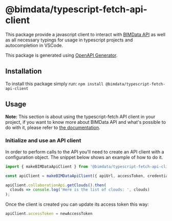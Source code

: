 # @bimdata/typescript-fetch-api-client

This package provide a javascript client to interact with [BIMData API](https://api.bimdata.io/doc#/) as well as
all necessary typings for usage in typescript projects and autocompletion in VSCode.

This package is generated using [OpenAPI Generator](https://openapi-generator.tech/).

## Installation

To install this package simply run: ```npm install @bimdata/typescript-fetch-api-client```

## Usage

**Note:** This section is about using the typescript-fetch API client in your project, if you want to know more about
BIMData API and what's possible to do with it, please refer to [the documentation](https://developers.bimdata.io/).

### Initialize and use an API client

In order to perform calls to the API you'll need to create an API client with a configuration object.
The snippet below shows an example of how to do it.

```javascript
import { makeBIMDataApiClient } from '@bimdata/typescript-fetch-api-client';

const apiClient = makeBIMDataApiClient({ apiUrl, accessToken, credentials });

apiClient.collaborationApi.getClouds().then(
  clouds => console.log('Here is the list of clouds: ', clouds)
);
```

Once the client is created you can update its access token this way:

```javascript
apiClient.accessToken = newAccessToken
```
